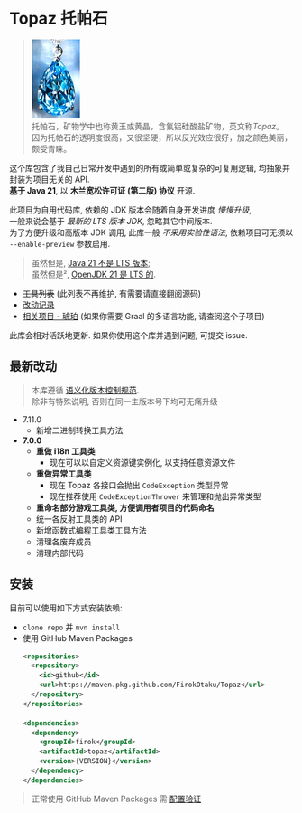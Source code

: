 # Topaz 托帕石

> ![topaz](https://github.com/FirokOtaku/Topaz/blob/master/docs/topaz.jpg?raw=true)  
> 托帕石，矿物学中也称黄玉或黄晶，含氟铝硅酸盐矿物，英文称*Topaz*。  
> 因为托帕石的透明度很高，又很坚硬，所以反光效应很好，加之颜色美丽，颇受青睐。

这个库包含了我自己日常开发中遇到的所有或简单或复杂的可复用逻辑, 均抽象并封装为项目无关的 API.  
**基于 Java 21**, 以 **木兰宽松许可证 (第二版) 协议** 开源.

此项目为自用代码库, 依赖的 JDK 版本会随着自身开发进度 *慢慢升级*,  
一般来说会基于 *最新的 LTS 版本 JDK*, 忽略其它中间版本.  
为了方便升级和高版本 JDK 调用, 此库一般 *不采用实验性语法*, 依赖项目可无须以 `--enable-preview` 参数启用.

> 虽然但是, [Java 21 不是 LTS 版本](https://www.youtube.com/watch?v=3bfR22iv8Pc);  
> 虽然但是², [OpenJDK 21 是 LTS 的](https://openjdk.org/projects/jdk/21/).

* ~~工具列表~~ (此列表不再维护, 有需要请直接翻阅源码)
* [改动记录](docs/changelog.md)
* [相关项目 - 琥珀](https://github.com/FirokOtaku/Amber) (如果你需要 Graal 的多语言功能, 请查阅这个子项目)

此库会相对活跃地更新. 如果你使用这个库并遇到问题, 可提交 issue.

## 最新改动

> 本库遵循 [语义化版本控制规范](https://semver.org/lang/zh-CN/).  
> 除非有特殊说明, 否则在同一主版本号下均可无痛升级

* 7.11.0
  * 新增二进制转换工具方法
* **7.0.0**
  * **重做 i18n 工具类**
    * 现在可以以自定义资源键实例化, 以支持任意资源文件
  * **重做异常工具类**
    * 现在 Topaz 各接口会抛出 `CodeException` 类型异常
    * 现在推荐使用 `CodeExceptionThrower` 来管理和抛出异常类型
  * **重命名部分游戏工具类, 方便调用者项目的代码命名**
  * 统一各反射工具类的 API
  * 新增函数式编程工具类工具方法
  * 清理各废弃成员
  * 清理内部代码

## 安装

目前可以使用如下方式安装依赖:

* `clone repo` 并 `mvn install`
* 使用 GitHub Maven Packages
  ```xml
  <repositories>
    <repository>
      <id>github</id>
      <url>https://maven.pkg.github.com/FirokOtaku/Topaz</url>
    </repository>
  </repositories>
  
  <dependencies>
    <dependency>
      <groupId>firok</groupId>
      <artifactId>topaz</artifactId>
      <version>{VERSION}</version>
    </dependency>
  </dependencies>
  ```
  
> 正常使用 GitHub Maven Packages 需 [配置验证](https://docs.github.com/cn/packages/working-with-a-github-packages-registry/working-with-the-apache-maven-registry)

